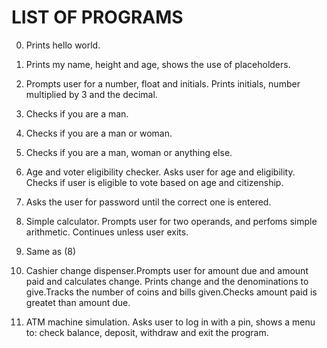 # LIST OF PROGRAMS

0. Prints hello world.
1. Prints my name, height and age, shows the use of placeholders.
2. Prompts user for a number, float and initials. Prints initials, number multiplied by 3 and the decimal.
3. Checks if you are a man.
4. Checks if you are a man or woman.
5. Checks if you are a man, woman or anything else.

6. Age and voter eligibility checker. Asks user for age and eligibility. Checks if user is eligible to vote based on age and citizenship.
7. Asks the user for password until the correct one is entered.
8. Simple calculator. Prompts user for two operands, and perfoms simple arithmetic. Continues unless user exits.
9. Same as (8)
10. Cashier change dispenser.Prompts user for amount due and amount paid and calculates change. Prints change and the denominations to give.Tracks the number of coins and bills given.Checks amount paid is greatet than amount due.
11. ATM machine simulation. Asks user to log in with a pin, shows a menu to: check balance, deposit, withdraw and exit the program.
